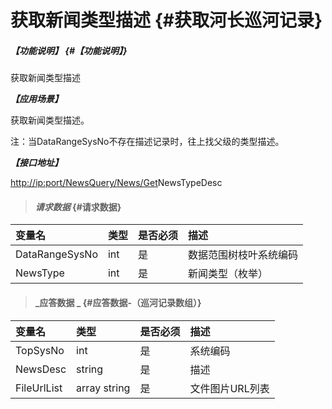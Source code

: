 # 获取新闻类型描述 {#获取河长巡河记录}

##### _【功能说明】_ {#【功能说明】}

获取新闻类型描述

_**【应用场景】**_

获取新闻类型描述。

注：当DataRangeSysNo不存在描述记录时，往上找父级的类型描述。

_**【接口地址】**_

[http://ip:port/NewsQuery/News/Get](http://ip:port/HMQuery/PatrolRiver/GetPatrolRivers)NewsTypeDesc

> #### _请求数据_ {#请求数据}

| 变量名 | 类型 | 是否必须 | 描述 |
| :--- | :--- | :--- | :--- |
| DataRangeSysNo | int | 是 | 数据范围树枝叶系统编码 |
| NewsType | int | 是 | 新闻类型（枚举） |

> #### _应答数据 _ {#应答数据-（巡河记录数组）}

| 变量名 | 类型 | 是否必须 | 描述 |
| :--- | :--- | :--- | :--- |
| TopSysNo | int | 是 | 系统编码 |
| NewsDesc | string | 是 | 描述 |
| FileUrlList | array string | 是 | 文件图片URL列表 |



